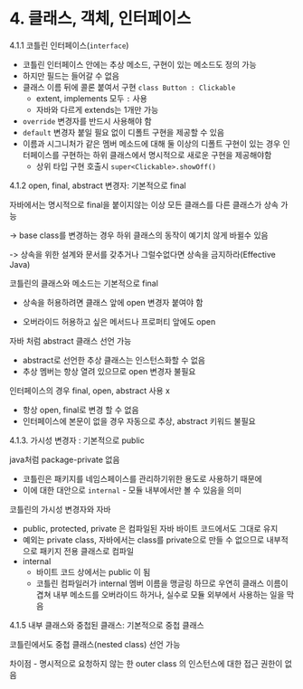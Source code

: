 # 4. 클래스, 객체, 인터페이스

4.1.1 코틀린 인터페이스(`interface`)

- 코틀린 인터페이스 안에는 추상 메소드, 구현이 있는 메소드도 정의 가능
- 하지만 필드는 들어갈 수 없음
- 클래스 이름 뒤에 콜론 붙여서 구현 `class Button : Clickable` 
  - extent, implements 모두 `:` 사용
  - 자바와 다르게 extends는 1개만 가능
- `override` 변경자를 반드시 사용해야 함
- `default` 변경자 붙일 필요 없이 디폴트 구현을 제공할 수 있음
- 이름과 시그니처가 같은 멤버 메소드에 대해 둘 이상의 디폴트 구현이 있는 경우 인터페이스를 구현하는 하위 클래스에서 명시적으로 새로운 구현을 제공해야함
  - 상위 타입 구현 호출시 `super<Clickable>.showOff()`



4.1.2 open, final, abstract 변경자: 기본적으로 final

자바에서는 명시적으로 final을 붙이지않는 이상 모든 클래스를 다른 클래스가 상속 가능

-> base class를 변경하는 경우 하위 클래스의 동작이 예기치 않게 바뀔수 있음 

-> 상속을 위한 설계와 문서를 갖추거나 그럴수없다면 상속을 금지하라(Effective Java)



코틀린의 클래스와 메소드는 기본적으로 final 

- 상속을 허용하려면 클래스 앞에 open 변경자 붙여야 함

- 오버라이드 허용하고 싶은 메서드나 프로퍼티 앞에도 open 



자바 처럼 abstract 클래스 선언 가능

- abstract로 선언한 추상 클래스는 인스턴스화할  수 없음
- 추상 멤버는 항상 열려 있으므로 open 변경자 불필요 



인터페이스의 경우 final, open, abstract 사용 x

- 항상 open, final로 변경 할 수 없음
- 인터페이스에 본문이 없을 경우 자동으로 추상, abstract 키워드 불필요 



4.1.3. 가시성 변경자 : 기본적으로 public

java처럼 package-private 없음

- 코틀린은 패키지를 네임스페이스를 관리하기위한 용도로 사용하기 때문에 
- 이에 대한 대안으로 `internal`  - 모듈 내부에서만 볼 수 있음을 의미 



코틀린의 가시성 변경자와 자바

- public, protected, private 은 컴파일된 자바 바이트 코드에서도 그대로 유지
- 예외는 private class, 자바에서는 class를 private으로 만들 수 없으므로 내부적으로 패키지 전용 클래스로 컴파일 
- internal
  -  바이트 코드 상에서는 public 이 됨 
  - 코틀린 컴파일러가 internal 멤버 이름을 맹글링 하므로 우연히 클래스 이름이 겹쳐 내부 메소드를 오버라이드 하거나, 실수로 모듈 외부에서 사용하는 일을 막음



4.1.5 내부 클래스와 중첩된 클래스: 기본적으로 중첩 클래스

코틀린에서도 중첩 클래스(nested class) 선언 가능

차이점 - 명시적으로 요청하지 않는 한 outer class 의 인스턴스에 대한 접근 권한이 없음



